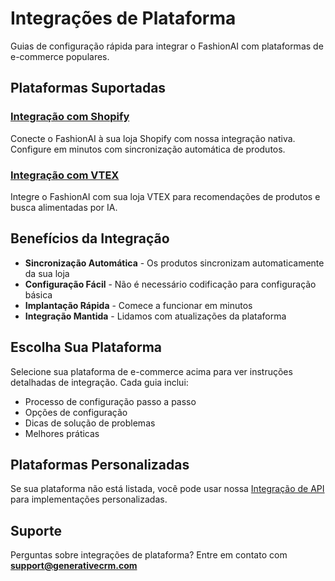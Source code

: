 # Integrações de Plataforma

Guias de configuração rápida para integrar o FashionAI com plataformas de e-commerce populares.

## Plataformas Suportadas

### [Integração com Shopify](./shopify-integration)
Conecte o FashionAI à sua loja Shopify com nossa integração nativa. Configure em minutos com sincronização automática de produtos.

### [Integração com VTEX](./vtex-integration)
Integre o FashionAI com sua loja VTEX para recomendações de produtos e busca alimentadas por IA.

## Benefícios da Integração

- **Sincronização Automática** - Os produtos sincronizam automaticamente da sua loja
- **Configuração Fácil** - Não é necessário codificação para configuração básica
- **Implantação Rápida** - Comece a funcionar em minutos
- **Integração Mantida** - Lidamos com atualizações da plataforma

## Escolha Sua Plataforma

Selecione sua plataforma de e-commerce acima para ver instruções detalhadas de integração. Cada guia inclui:
- Processo de configuração passo a passo
- Opções de configuração
- Dicas de solução de problemas
- Melhores práticas

## Plataformas Personalizadas

Se sua plataforma não está listada, você pode usar nossa [Integração de API](../api) para implementações personalizadas.

## Suporte

Perguntas sobre integrações de plataforma? Entre em contato com **support@generativecrm.com**

